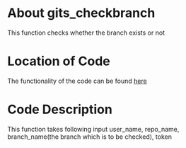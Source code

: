 # About gits_checkbranch

This function checks whether the branch exists or not

# Location of Code

The functionality of the code can be found [here](https://github.com/psvkaushik/Group50_Proj2/blob/main/src/gits_checkbranch.py)

# Code Description

This function takes following input user_name, repo_name, branch_name(the branch which is to be checked), token
